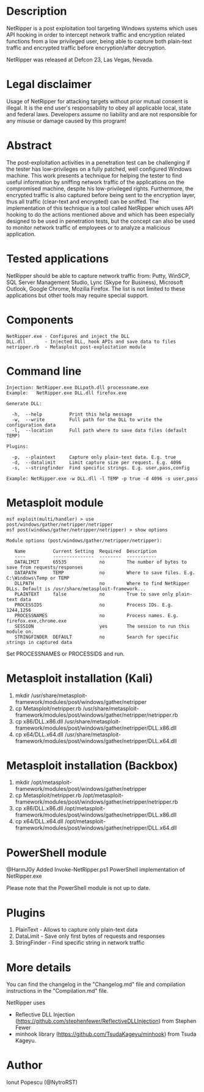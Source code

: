 # Description

NetRipper is a post exploitation tool targeting Windows systems which uses API hooking in order to intercept network traffic and encryption related functions from a low privileged user, being able to capture both plain-text traffic and encrypted traffic before encryption/after decryption. 

NetRipper was released at Defcon 23, Las Vegas, Nevada.

# Legal disclaimer

Usage of NetRipper for attacking targets without prior mutual consent is illegal. It is the end user's responsability to obey all applicable local, state and federal laws. Developers assume no liability and are not responsible for any misuse or damage caused by this program!

# Abstract

The post-exploitation activities in a penetration test can be challenging if the tester has low-privileges on a fully patched, well configured Windows machine. This work presents a technique for helping the tester to find useful information by sniffing network traffic of the applications on the compromised machine, despite his low-privileged rights. Furthermore, the encrypted traffic is also captured before being sent to the encryption layer, thus all traffic (clear-text and encrypted) can be sniffed. The implementation of this technique is a tool called NetRipper which uses API hooking to do the actions mentioned above and which has been especially designed to be used in penetration tests, but the concept can also be used to monitor network traffic of employees or to analyze a malicious application.

# Tested applications

NetRipper should be able to capture network traffic from: Putty, WinSCP, SQL Server Management Studio, Lync (Skype for Business), Microsoft Outlook, Google Chrome, Mozilla Firefox. The list is not limited to these applications but other tools may require special support.

# Components

```
NetRipper.exe - Configures and inject the DLL  
DLL.dll       - Injected DLL, hook APIs and save data to files  
netripper.rb  - Metasploit post-exploitation module
```

# Command line

```
Injection: NetRipper.exe DLLpath.dll processname.exe  
Example:   NetRipper.exe DLL.dll firefox.exe  

Generate DLL:

  -h,  --help          Print this help message  
  -w,  --write         Full path for the DLL to write the configuration data  
  -l,  --location      Full path where to save data files (default TEMP)  

Plugins:

  -p,  --plaintext     Capture only plain-text data. E.g. true  
  -d,  --datalimit     Limit capture size per request. E.g. 4096  
  -s,  --stringfinder  Find specific strings. E.g. user,pass,config  

Example: NetRipper.exe -w DLL.dll -l TEMP -p true -d 4096 -s user,pass  
```

# Metasploit module

```
msf exploit(multi/handler) > use post/windows/gather/netripper/netripper 
msf post(windows/gather/netripper/netripper) > show options

Module options (post/windows/gather/netripper/netripper):

   Name          Current Setting  Required  Description
   ----          ---------------  --------  -----------
   DATALIMIT     65535            no        The number of bytes to save from requests/responses
   DATAPATH      TEMP             no        Where to save files. E.g. C:\Windows\Temp or TEMP
   DLLPATH                        no        Where to find NetRipper DLLs. Default is /usr/share/metasploit-framework...
   PLAINTEXT     false            no        True to save only plain-text data
   PROCESSIDS                     no        Process IDs. E.g. 1244,1256
   PROCESSNAMES                   no        Process names. E.g. firefox.exe,chrome.exe
   SESSION                        yes       The session to run this module on.
   STRINGFINDER  DEFAULT          no        Search for specific strings in captured data

```

Set PROCESSNAMES or PROCESSIDS and run.

# Metasploit installation (Kali)

1. mkdir /usr/share/metasploit-framework/modules/post/windows/gather/netripper
2. cp Metasploit/netripper.rb /usr/share/metasploit-framework/modules/post/windows/gather/netripper/netripper.rb
3. cp x86/DLL.x86.dll /usr/share/metasploit-framework/modules/post/windows/gather/netripper/DLL.x86.dll
4. cp x64/DLL.x64.dll /usr/share/metasploit-framework/modules/post/windows/gather/netripper/DLL.x64.dll

# Metasploit installation (Backbox)

1. mkdir /opt/metasploit-framework/modules/post/windows/gather/netripper
2. cp Metasploit/netripper.rb /opt/metasploit-framework/modules/post/windows/gather/netripper/netripper.rb
3. cp x86/DLL.x86.dll /opt/metasploit-framework/modules/post/windows/gather/netripper/DLL.x86.dll
4. cp x64/DLL.x64.dll /opt/metasploit-framework/modules/post/windows/gather/netripper/DLL.x64.dll

# PowerShell module

@HarmJ0y Added Invoke-NetRipper.ps1 PowerShell implementation of NetRipper.exe

Please note that the PowerShell module is not up to date.

# Plugins

1. PlainText - Allows to capture only plain-text data
2. DataLimit - Save only first bytes of requests and responses
3. StringFinder - Find specific string in network traffic

# More details

You can find the changelog in the "Changelog.md" file and compilation instructions in the "Compilation.md" file.

NetRipper uses 
- Reflective DLL Injection (https://github.com/stephenfewer/ReflectiveDLLInjection) from Stephen Fewer 
- minhook library (https://github.com/TsudaKageyu/minhook) from Tsuda Kageyu.

# Author

Ionut Popescu (@NytroRST)
